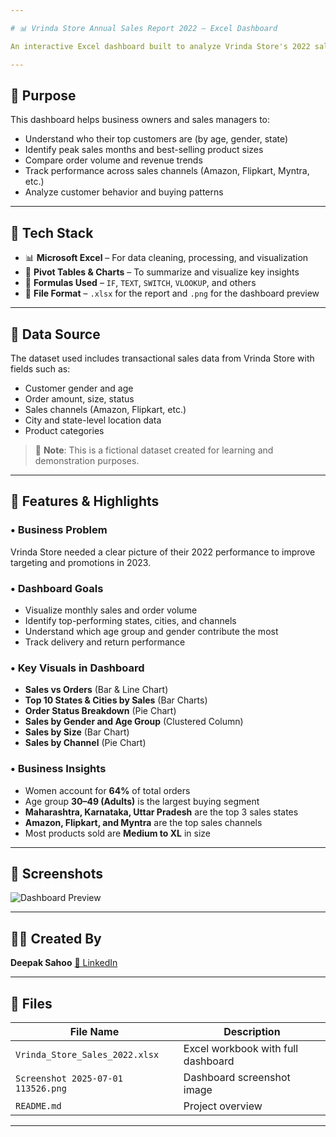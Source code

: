 ```yaml
---

# 📊 Vrinda Store Annual Sales Report 2022 – Excel Dashboard

An interactive Excel dashboard built to analyze Vrinda Store's 2022 sales data. It visualizes key metrics like sales by state, gender, channels, order status, and product size—enabling deeper customer insights to drive 2023 growth.

---
```


## 📌 Purpose

This dashboard helps business owners and sales managers to:

* Understand who their top customers are (by age, gender, state)
* Identify peak sales months and best-selling product sizes
* Compare order volume and revenue trends
* Track performance across sales channels (Amazon, Flipkart, Myntra, etc.)
* Analyze customer behavior and buying patterns

---

## 🧰 Tech Stack

* 📊 **Microsoft Excel** – For data cleaning, processing, and visualization
* 📂 **Pivot Tables & Charts** – To summarize and visualize key insights
* 🧠 **Formulas Used** – `IF`, `TEXT`, `SWITCH`, `VLOOKUP`, and others
* 📁 **File Format** – `.xlsx` for the report and `.png` for the dashboard preview

---

## 📂 Data Source

The dataset used includes transactional sales data from Vrinda Store with fields such as:

* Customer gender and age
* Order amount, size, status
* Sales channels (Amazon, Flipkart, etc.)
* City and state-level location data
* Product categories

> 📌 **Note**: This is a fictional dataset created for learning and demonstration purposes.

---

## 🌟 Features & Highlights

### • Business Problem

Vrinda Store needed a clear picture of their 2022 performance to improve targeting and promotions in 2023.

### • Dashboard Goals

* Visualize monthly sales and order volume
* Identify top-performing states, cities, and channels
* Understand which age group and gender contribute the most
* Track delivery and return performance

### • Key Visuals in Dashboard

* **Sales vs Orders** (Bar & Line Chart)
* **Top 10 States & Cities by Sales** (Bar Charts)
* **Order Status Breakdown** (Pie Chart)
* **Sales by Gender and Age Group** (Clustered Column)
* **Sales by Size** (Bar Chart)
* **Sales by Channel** (Pie Chart)

### • Business Insights

* Women account for **64%** of total orders
* Age group **30–49 (Adults)** is the largest buying segment
* **Maharashtra, Karnataka, Uttar Pradesh** are the top 3 sales states
* **Amazon, Flipkart, and Myntra** are the top sales channels
* Most products sold are **Medium to XL** in size

---

## 📸 Screenshots

![Dashboard Preview]([Screenshot%202025-07-01%20113526.png](https://github.com/DeepakSahooPro/vrinda-store-sales-report-2022/blob/main/vrinda_sales_dashboard_2022.png))

---

## 🧑‍💼 Created By

**Deepak Sahoo**
[🔗 LinkedIn](https://bit.ly/44ylEmk)

---

## 📁 Files

| File Name                          | Description                        |
| ---------------------------------- | ---------------------------------- |
| `Vrinda_Store_Sales_2022.xlsx`     | Excel workbook with full dashboard |
| `Screenshot 2025-07-01 113526.png` | Dashboard screenshot image         |
| `README.md`                        | Project overview                   |

---


